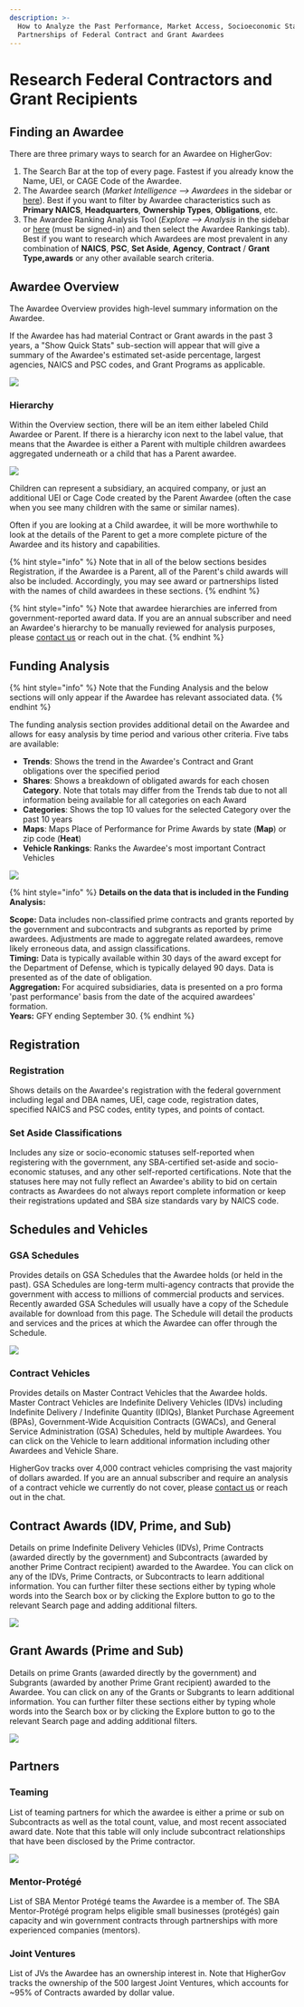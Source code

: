 ```yaml
---
description: >-
  How to Analyze the Past Performance, Market Access, Socioeconomic Status, and
  Partnerships of Federal Contract and Grant Awardees
---
```


# Research Federal Contractors and Grant Recipients

## Finding an Awardee

There are three primary ways to search for an Awardee on HigherGov:

1. The Search Bar at the top of every page.  Fastest if you already know the Name, UEI, or CAGE Code of the Awardee.
2. The Awardee search (_Market Intelligence --> Awardees_ in the sidebar or [here](https://www.highergov.com/awardee/)).  Best if you want to filter by Awardee characteristics such as **Primary NAICS**, **Headquarters**, **Ownership Types**, **Obligations**, etc.
3. The Awardee Ranking Analysis Tool (_Explore --> Analysis_ in the sidebar or [here](https://www.highergov.com/analysis/award/) (must be signed-in) and then select the Awardee Rankings tab).  Best if you want to research which Awardees are most prevalent in any combination of **NAICS**, **PSC**, **Set Aside**, **Agency**, **Contract** / **Grant Type,awards** or any other available search criteria. &#x20;

## Awardee Overview&#x20;

The Awardee Overview provides high-level summary information on the Awardee. &#x20;

If the Awardee has had material Contract or Grant awards in the past 3 years, a "Show Quick Stats" sub-section will appear that will give a summary of the Awardee's estimated set-aside percentage, largest agencies, NAICS and PSC codes, and Grant Programs as applicable.  &#x20;

![](<../.gitbook/assets/Screenshot 2022-06-15 022022.png>)

### Hierarchy

Within the Overview section, there will be an item either labeled Child Awardee or Parent.  If there is a hierarchy icon next to the label value, that means that the Awardee is either a Parent with multiple children awardees aggregated underneath or a child that has a Parent awardee.&#x20;

![](<../.gitbook/assets/Screenshot 2022-06-15 023354.png>)

Children can represent a subsidiary, an acquired company, or just an additional UEI or Cage Code created by the Parent Awardee (often the case when you see many children with the same or similar names). &#x20;

Often if you are looking at a Child awardee, it will be more worthwhile to look at the details of the Parent to get a more complete picture of the Awardee and its history and capabilities.

{% hint style="info" %}
Note that in all of the below sections besides Registration, if the Awardee is a Parent, all of the Parent's child awards will also be included.  Accordingly, you may see award or partnerships listed with the names of child awardees in these sections.
{% endhint %}

{% hint style="info" %}
Note that awardee hierarchies are inferred from government-reported award data.  If you are an annual subscriber and need an Awardee's hierarchy to be manually reviewed for analysis purposes, please [contact us](mailto:contact@highergov.com) or reach out in the chat.&#x20;
{% endhint %}

## Funding Analysis

{% hint style="info" %}
Note that the Funding Analysis and the below sections will only appear if the Awardee has relevant associated data.
{% endhint %}

The funding analysis section provides additional detail on the Awardee and allows for easy analysis by time period and various other criteria.  Five tabs are available:

* **Trends**: Shows the trend in the Awardee's Contract and Grant obligations over the specified period
* **Shares**: Shows a breakdown of obligated awards for each chosen **Category**.  Note that totals  may differ from the Trends tab due to not all information being available for all categories on each Award
* **Categories**: Shows the top 10 values for the selected Category over the past 10 years&#x20;
* **Maps**: Maps Place of Performance for Prime Awards by state (**Map**) or zip code (**Heat**)&#x20;
* **Vehicle Rankings**: Ranks the Awardee's most important Contract Vehicles

![](<../.gitbook/assets/Screenshot 2022-06-15 022606.png>)

{% hint style="info" %}
**Details on the data that is included in the Funding Analysis:**

**Scope:** Data includes non-classified prime contracts and grants reported by the government and subcontracts and subgrants as reported by prime awardees. Adjustments are made to aggregate related awardees, remove likely erroneous data, and assign classifications.\
**Timing:** Data is typically available within 30 days of the award except for the Department of Defense, which is typically delayed 90 days. Data is presented as of the date of obligation.\
**Aggregation:** For acquired subsidiaries, data is presented on a pro forma 'past performance' basis from the date of the acquired awardees' formation.\
**Years:** GFY ending September 30.
{% endhint %}

## Registration

### Registration

Shows details on the Awardee's registration with the federal government including legal and DBA names, UEI, cage code, registration dates, specified NAICS and PSC codes, entity types, and points of contact. &#x20;

### Set Aside Classifications

Includes any size or socio-economic statuses self-reported when registering with the government, any SBA-certified set-aside and socio-economic statuses, and any other self-reported certifications.  Note that the statuses here may not fully reflect an Awardee's ability to bid on certain contracts as Awardees do not always report complete information or keep their registrations updated and SBA size standards vary by NAICS code.

## Schedules and Vehicles

### GSA Schedules

Provides details on GSA Schedules that the Awardee holds (or held in the past).  GSA Schedules are long-term multi-agency contracts that provide the government with access to millions of commercial products and services. Recently awarded GSA Schedules will usually have a copy of the Schedule available for download from this page.  The Schedule will detail the products and services and the prices at which the Awardee can offer through the Schedule.&#x20;

![](<../.gitbook/assets/Screenshot 2022-06-15 022953.png>)

### Contract Vehicles

Provides details on Master Contract Vehicles that the Awardee holds.  Master Contract Vehicles are Indefinite Delivery Vehicles (IDVs) including Indefinite Delivery / Indefinite Quantity (IDIQs), Blanket Purchase Agreement (BPAs), Government-Wide Acquisition Contracts (GWACs), and General Service Administration (GSA) Schedules, held by multiple Awardees.  You can click on the Vehicle to learn additional information including other Awardees and Vehicle Share. &#x20;

HigherGov tracks over 4,000 contract vehicles comprising the vast majority of dollars awarded.  If you are an annual subscriber and require an analysis of a contract vehicle we currently do not cover, please [contact us](mailto:contact@highergov.com) or reach out in the chat. &#x20;

## Contract Awards (IDV, Prime, and Sub)&#x20;

Details on prime Indefinite Delivery Vehicles (IDVs), Prime Contracts (awarded directly by the government) and Subcontracts (awarded by another Prime Contract recipient) awarded to the Awardee.  You can click on any of the IDVs, Prime Contracts, or Subcontracts to learn additional information.  You can further filter these sections either by typing whole words into the Search box or by clicking the Explore button to go to the relevant Search page and adding additional filters.

![](<../.gitbook/assets/Screenshot 2022-06-15 022827.png>)

## Grant Awards (Prime and Sub)

Details on prime Grants (awarded directly by the government) and Subgrants (awarded by another Prime Grant recipient) awarded to the Awardee.  You can click on any of the Grants or Subgrants to learn additional information.  You can further filter these sections either by typing whole words into the Search box or by clicking the Explore button to go to the relevant Search page and adding additional filters. &#x20;

![](<../.gitbook/assets/Screenshot 2022-06-15 022918.png>)

## Partners

### Teaming

List of teaming partners for which the awardee is either a prime or sub on Subcontracts as well as the total count, value, and most recent associated award date.  Note that this table will only include subcontract relationships that have been disclosed by the Prime contractor.

![](<../.gitbook/assets/Screenshot 2022-06-15 022727.png>)

### Mentor-Protégé

List of SBA Mentor Protégé teams the Awardee is a member of.  The SBA Mentor-Protégé program helps eligible small businesses (protégés) gain capacity and win government contracts through partnerships with more experienced companies (mentors).  &#x20;

### Joint Ventures

List of JVs the Awardee has an ownership interest in.  Note that HigherGov tracks the ownership of the 500 largest Joint Ventures, which accounts for \~95% of Contracts awarded by dollar value.
